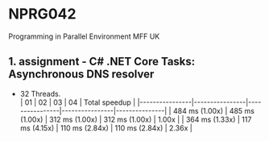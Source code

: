# NPRG042
Programming in Parallel Environment MFF UK


## 1. assignment - C# .NET Core Tasks: Asynchronous DNS resolver 
* 32 Threads.  
| 01             | 02             | 03             | 04             | Total speedup |
|----------------|----------------|----------------|----------------|---------------|
| 484 ms (1.00x) | 485 ms (1.00x) | 312 ms (1.00x) | 312 ms (1.00x) | 1.00x         |
| 364 ms (1.33x) | 117 ms (4.15x) | 110 ms (2.84x) | 110 ms (2.84x) | 2.36x         |


